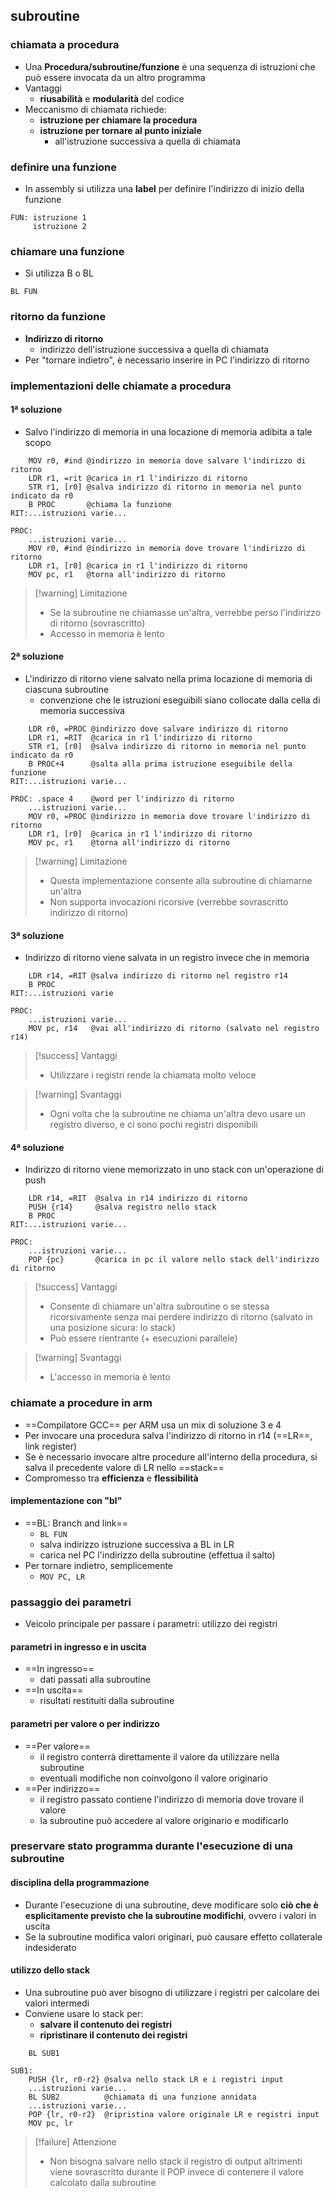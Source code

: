 ## subroutine
### chiamata a procedura
- Una **Procedura/subroutine/funzione** è una sequenza di istruzioni che può essere invocata da un altro programma
- Vantaggi
	- **riusabilità** e **modularità** del codice
- Meccanismo di chiamata richiede:
	- **istruzione per chiamare la procedura**
	- **istruzione per tornare al punto iniziale**
		- all'istruzione successiva a quella di chiamata
### definire una funzione
- In assembly si utilizza una **label** per definire l'indirizzo di inizio della funzione
```
FUN: istruzione 1
	 istruzione 2
```

### chiamare una funzione
- Si utilizza B o BL 
```
BL FUN
```

### ritorno da funzione
- **Indirizzo di ritorno**
	- indirizzo dell'istruzione successiva a quella di chiamata
- Per "tornare indietro", è necessario inserire in PC l'indirizzo di ritorno
### implementazioni delle chiamate a procedura
#### 1ª soluzione 
- Salvo l'indirizzo di memoria in una locazione di memoria adibita a tale scopo
```
	MOV r0, #ind @indirizzo in memoria dove salvare l'indirizzo di ritorno
	LDR r1, =rit @carica in r1 l'indirizzo di ritorno
	STR r1, [r0] @salva indirizzo di ritorno in memoria nel punto indicato da r0
	B PROC       @chiama la funzione
RIT:...istruzioni varie...

PROC:
	...istruzioni varie...
	MOV r0, #ind @indirizzo in memoria dove trovare l'indirizzo di ritorno
	LDR r1, [r0] @carica in r1 l'indirizzo di ritorno
	MOV pc, r1   @torna all'indirizzo di ritorno
```

> [!warning] Limitazione
> - Se la subroutine ne chiamasse un'altra, verrebbe perso l'indirizzo di ritorno (sovrascritto)
> - Accesso in memoria è lento
#### 2ª soluzione 
- L'indirizzo di ritorno viene salvato nella prima locazione di memoria di ciascuna subroutine
	- convenzione che le istruzioni eseguibili siano collocate dalla cella di memoria successiva
```
	LDR r0, =PROC @indirizzo dove salvare indirizzo di ritorno
	LDR r1, =RIT  @carica in r1 l'indirizzo di ritorno
	STR r1, [r0]  @salva indirizzo di ritorno in memoria nel punto indicato da r0
	B PROC+4      @salta alla prima istruzione eseguibile della funzione
RIT:...istruzioni varie...

PROC: .space 4    @word per l'indirizzo di ritorno
	...istruzioni varie...
	MOV r0, =PROC @indirizzo in memoria dove trovare l'indirizzo di ritorno
	LDR r1, [r0]  @carica in r1 l'indirizzo di ritorno
	MOV pc, r1    @torna all'indirizzo di ritorno
```

>[!warning] Limitazione
>- Questa implementazione consente alla subroutine di chiamarne un'altra
>- Non supporta invocazioni ricorsive (verrebbe sovrascritto indirizzo di ritorno)
#### 3ª soluzione 
- Indirizzo di ritorno viene salvata in un registro invece che in memoria
```
	LDR r14, =RIT @salva indirizzo di ritorno nel registro r14
	B PROC
RIT:...istruzioni varie

PROC:
	...istruzioni varie...
	MOV pc, r14   @vai all'indirizzo di ritorno (salvato nel registro r14)
```

>[!success] Vantaggi
>- Utilizzare i registri rende la chiamata molto veloce

>[!warning] Svantaggi
>- Ogni volta che la subroutine ne chiama un'altra devo usare un registro diverso, e ci sono pochi registri disponibili
#### 4ª soluzione 
- Indirizzo di ritorno viene memorizzato in uno stack con un'operazione di push
```
	LDR r14, =RIT  @salva in r14 indirizzo di ritorno
	PUSH {r14}     @salva registro nello stack
	B PROC
RIT:...istruzioni varie...

PROC:
	...istruzioni varie...
	POP {pc}       @carica in pc il valore nello stack dell'indirizzo di ritorno
```

>[!success] Vantaggi
>- Consente di chiamare un'altra subroutine o se stessa ricorsivamente senza mai perdere indirizzo di ritorno (salvato in una posizione sicura: lo stack)
>- Può essere rientrante (+ esecuzioni parallele)

>[!warning] Svantaggi
>- L'accesso in memoria è lento

### chiamate a procedure in arm
- ==Compilatore GCC== per ARM usa un mix di soluzione 3 e 4
- Per invocare una procedura salva l'indirizzo di ritorno in r14 (==LR==, link register)
- Se è necessario invocare altre procedure all'interno della procedura, si salva il precedente valore di LR nello ==stack==
- Compromesso tra **efficienza** e **flessibilità**
#### implementazione con "bl"
- ==BL: Branch and link==
	- ```BL FUN```
	- salva indirizzo istruzione successiva a BL in LR
	- carica nel PC l'indirizzo della subroutine (effettua il salto)
- Per tornare indietro, semplicemente
	- ```MOV PC, LR```
### passaggio dei parametri
- Veicolo principale per passare i parametri: utilizzo dei registri
#### parametri in ingresso e in uscita
- ==In ingresso==
	- dati passati alla subroutine
- ==In uscita==
	- risultati restituiti dalla subroutine
#### parametri per valore o per indirizzo
- ==Per valore==
	- il registro conterrà direttamente il valore da utilizzare nella subroutine
	- eventuali modifiche non coinvolgono il valore originario
- ==Per indirizzo==
	- il registro passato contiene l'indirizzo di memoria dove trovare il valore
	- la subroutine può accedere al valore originario e modificarlo
<div style="page-break-after: always;"></div>

### preservare stato programma durante l'esecuzione di una subroutine
#### disciplina della programmazione
- Durante l'esecuzione di una subroutine, deve modificare solo **ciò che è esplicitamente previsto che la subroutine modifichi**, ovvero i valori in uscita
- Se la subroutine modifica valori originari, può causare effetto collaterale indesiderato
#### utilizzo dello stack
- Una subroutine può aver bisogno di utilizzare i registri per calcolare dei valori intermedi
- Conviene usare lo stack per:
	- **salvare il contenuto dei registri**
	- **ripristinare il contenuto dei registri**
```
	BL SUB1

SUB1:
	PUSH {lr, r0-r2} @salva nello stack LR e i registri input
	...istruzioni varie...
	BL SUB2          @chiamata di una funzione annidata
	...istruzioni varie...
	POP {lr, r0-r2}  @ripristina valore originale LR e registri input
	MOV pc, lr
```

>[!failure] Attenzione
>- Non bisogna salvare nello stack il registro di output altrimenti viene sovrascritto durante il POP invece di contenere il valore calcolato dalla subroutine

